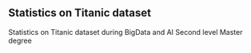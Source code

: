 ## Statistics on Titanic dataset
Statistics on Titanic dataset during BigData and AI Second level Master degree
